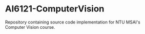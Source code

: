 # AI6121-ComputerVision
Repository containing source code implementation for NTU MSAI's Computer Vision course.

